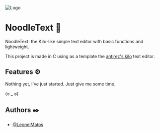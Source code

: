 
![Logo](https://res.cloudinary.com/practicaldev/image/fetch/s--maumKUWk--/c_limit%2Cf_auto%2Cfl_progressive%2Cq_auto%2Cw_880/https://dev-to-uploads.s3.amazonaws.com/uploads/articles/83n82iy1uqpwrgbg368t.png)


# NoodleText 🍜

NoodleText: the Kilo-like simple text editor with basic functions 
and lightweight.

This project is made in C using as a template the
[antirez's kilo](http://antirez.com/news/108) text editor.


## Features ⚙️

Nothing yet, I've just started.
Just give me some time.

(ಥ _ ಥ)


## Authors ✒️

- [@LeonelMatos](https://www.github.com/LeonelMatos)

